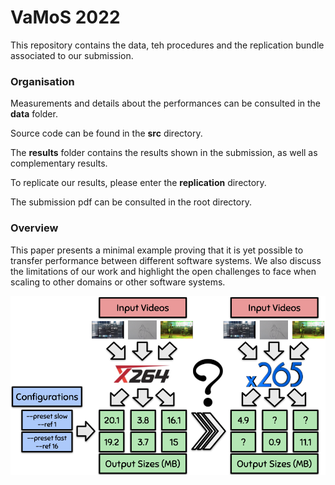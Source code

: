 # VaMoS 2022

This repository contains the data, teh procedures and the replication bundle associated to our submission.

### Organisation

Measurements and details about the performances can be consulted in the **data** folder.

Source code can be found in the **src** directory.

The **results** folder contains the results shown in the submission, as well as complementary results.

To replicate our results, please enter the **replication** directory.

The submission pdf can be consulted in the root directory.


### Overview

This paper presents a minimal example proving that it is yet possible to transfer performance between different software systems. 
We also discuss the limitations of our work and highlight the open challenges to face when scaling to other domains or other software systems. 

![Overview picture](results/poc.png)
